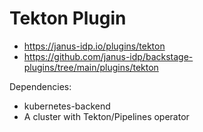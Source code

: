# Tekton Plugin

* https://janus-idp.io/plugins/tekton
* https://github.com/janus-idp/backstage-plugins/tree/main/plugins/tekton

Dependencies:

* kubernetes-backend
* A cluster with Tekton/Pipelines operator
